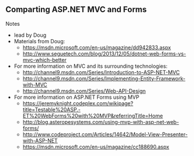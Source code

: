 ## Comparting ASP.NET MVC and Forms

Notes 
- lead by Doug
- Materials from Doug:
    - https://msdn.microsoft.com/en-us/magazine/dd942833.aspx
    - http://www.seguetech.com/blog/2013/12/05/dotnet-web-forms-vs-mvc-which-better
- For more information on MVC and its surrounding technologies:
    - http://channel9.msdn.com/Series/Introduction-to-ASP-NET-MVC 
    - http://channel9.msdn.com/Series/Implementing-Entity-Framework-with-MVC 
    - http://channel9.msdn.com/Series/Web-API-Design
- For more information on ASP.NET Forms using MVP
    - https://jeremyknight.codeplex.com/wikipage?title=Testable%20ASP.-ET%20WebForms%20with%20MVP&referringTitle=Home
    - http://blog.asteropesystems.com/using-mvp-with-asp-net-web-forms/
    - http://www.codeproject.com/Articles/14642/Model-View-Presenter-with-ASP-NET
    - https://msdn.microsoft.com/en-us/magazine/cc188690.aspx